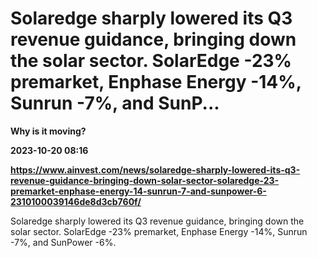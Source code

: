 # Solaredge sharply lowered its Q3 revenue guidance, bringing down the solar sector. SolarEdge -23% premarket, Enphase Energy -14%, Sunrun -7%, and SunP...
**Why is it moving?**

**2023-10-20 08:16**

**https://www.ainvest.com/news/solaredge-sharply-lowered-its-q3-revenue-guidance-bringing-down-solar-sector-solaredge-23-premarket-enphase-energy-14-sunrun-7-and-sunpower-6-2310100039146de8d3cb760f/**

Solaredge sharply lowered its Q3 revenue guidance, bringing down the solar sector. SolarEdge -23% premarket, Enphase Energy -14%, Sunrun -7%, and SunPower -6%.